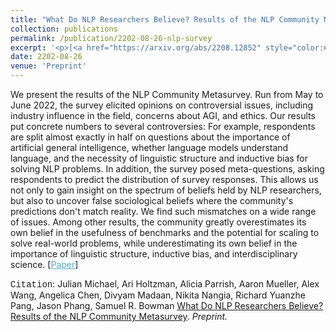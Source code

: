```yaml
---
title: "What Do NLP Researchers Believe? Results of the NLP Community Metasurvey"
collection: publications
permalink: /publication/2202-08-26-nlp-survey
excerpt: '<p>[<a href="https://arxiv.org/abs/2208.12852" style="color:#51ADC8;">Paper</a>] - <a href="/publication/2202-08-26-nlp-survey" style="color:#51ADC8;">Abstract</a><br /><span style="font-family:Courier New">Citation</span>: Julian Michael, Ari Holtzman, Alicia Parrish, Aaron Mueller, Alex Wang, Angelica Chen, Divyam Madaan, Nikita Nangia, Richard Yuanzhe Pang, Jason Phang, Samuel R. Bowman <u>What Do NLP Researchers Believe? Results of the NLP Community Metasurvey</u>. <i>Preprint.</i></p>'
date: 2202-08-26
venue: 'Preprint'
---
```


We present the results of the NLP Community Metasurvey. Run from May to June 2022, the survey elicited opinions on controversial issues, including industry influence in the field, concerns about AGI, and ethics. Our results put concrete numbers to several controversies: For example, respondents are split almost exactly in half on questions about the importance of artificial general intelligence, whether language models understand language, and the necessity of linguistic structure and inductive bias for solving NLP problems. In addition, the survey posed meta-questions, asking respondents to predict the distribution of survey responses. This allows us not only to gain insight on the spectrum of beliefs held by NLP researchers, but also to uncover false sociological beliefs where the community's predictions don't match reality. We find such mismatches on a wide range of issues. Among other results, the community greatly overestimates its own belief in the usefulness of benchmarks and the potential for scaling to solve real-world problems, while underestimating its own belief in the importance of linguistic structure, inductive bias, and interdisciplinary science.
[<a href="https://arxiv.org/abs/2208.12852" style="color:#51ADC8;">Paper</a>]

<span style="font-family:Courier New">Citation</span>: Julian Michael, Ari Holtzman, Alicia Parrish, Aaron Mueller, Alex Wang, Angelica Chen, Divyam Madaan, Nikita Nangia, Richard Yuanzhe Pang, Jason Phang, Samuel R. Bowman <u>What Do NLP Researchers Believe? Results of the NLP Community Metasurvey</u>. <i>Preprint.</i> 